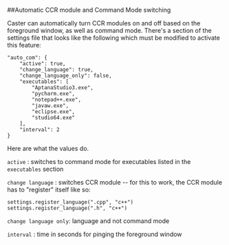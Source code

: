 ##Automatic CCR module and Command Mode switching

Caster can automatically turn CCR modules on and off based on the foreground window, as well as command mode. There's a section of the settings file that looks like the following which must be modified to activate this feature:

    "auto_com": {
        "active": true, 
        "change_language": true, 
        "change_language_only": false, 
        "executables": [
            "AptanaStudio3.exe", 
            "pycharm.exe", 
            "notepad++.exe", 
            "javaw.exe", 
            "eclipse.exe", 
            "studio64.exe"
        ], 
        "interval": 2
    }

Here are what the values do.

`active` : switches to command mode for executables listed in the `executables` section

`change language` : switches CCR module -- for this to work, the CCR module has to  "register" itself like so:

    settings.register_language(".cpp", "c++")
    settings.register_language(".h", "c++")

`change language only`: language and not command mode

`interval` : time in seconds for pinging the foreground window